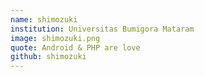 ```yaml
---
name: shimozuki
institution: Universitas Bumigora Mataram
image: shimozuki.png
quote: Android & PHP are love
github: shimozuki
---
```

